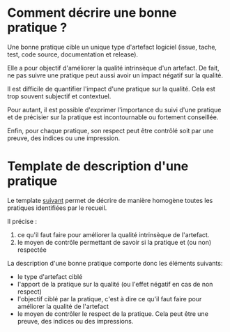 Comment décrire une bonne pratique ?
====================================

Une bonne pratique cible un unique type d'artefact logiciel (issue, tache, test, code source, documentation et release).

Elle a pour objectif d'améliorer la qualité intrinsèque d'un artefact. De fait, ne pas suivre une pratique peut aussi avoir un impact négatif sur la qualité.

Il est difficile de quantifier l'impact d'une pratique sur la qualité. Cela est trop souvent subjectif et contextuel.

Pour autant, il est possible d'exprimer l'importance du suivi d'une pratique et de précisier sur la pratique est incontournable ou fortement conseillée.

Enfin, pour chaque pratique, son respect peut être contrôlé soit par une preuve, des indices ou une impression.

Template de description d'une pratique
======================================

Le template [suivant](./TEMPLATE.md) permet de décrire de manière homogène toutes les pratiques identifiées par le recueil.

Il précise :

1. ce qu'il faut faire pour améliorer la qualité intrinsèque de l'artefact.
2. le moyen de contrôle permettant de savoir si la pratique et (ou non) respectée

La description d'une bonne pratique comporte donc les éléments suivants:

* le type d'artefact ciblé
* l'apport de la pratique sur la qualité (ou l'effet négatif en cas de non respect)
* l'objectif ciblé par la pratique, c'est à dire ce qu'il faut faire pour améliorer la qualité de l'artefact
* le moyen de contrôler le respect de la pratique. Cela peut être une preuve, des indices ou des impressions.
